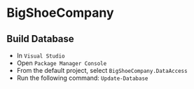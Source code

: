 # BigShoeCompany
## Build Database
- In `Visual Studio` 
- Open `Package Manager Console`
- From the default project, select `BigShoeCompany.DataAccess` 
- Run the following command: `Update-Database`
